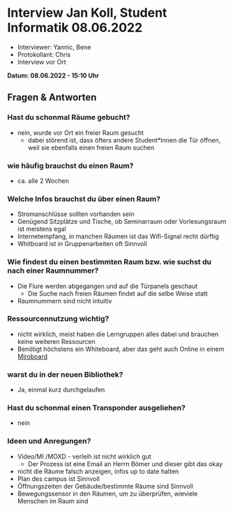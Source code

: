 # Interview Jan Koll, Student Informatik 08.06.2022
- Interviewer: Yannic, Bene
- Protokollant: Chris
- Interview vor Ort

**Datum: 08.06.2022 - 15:10 Uhr**

## Fragen & Antworten

### Hast du schonmal Räume gebucht?
- nein, wurde vor Ort ein freier Raum gesucht
   - dabei störend ist, dass öfters andere Student*Innen die Tür öffnen, weil sie ebenfalls einen freien Raum suchen

### wie häufig brauchst du einen Raum?
- ca. alle 2 Wochen

### Welche Infos brauchst du über einen Raum?
- Stromanschlüsse sollten vorhanden sein
- Genügend Sitzplätze und Tische, ob Seminarraum oder Vorlesungsraum ist meistens egal
- Internetempfang, in manchen Räumen ist das Wifi-Signal recht dürftig
- Whitboard ist in Gruppenarbeiten oft Sinnvoll

### Wie findest du einen bestimmten Raum bzw. wie suchst du nach einer Raumnummer?
- Die Flure werden abgegangen und auf die Türpanels geschaut
    - Die Suche nach freien Räumen findet auf die selbe Weise statt
- Raumnummern sind nicht intuitiv

### Ressourcennutzung wichtig?
- nicht wirklich, meist haben die Lerngruppen alles dabei und brauchen keine weiteren Ressourcen
- Benötigt höchstens ein Whiteboard, aber das geht auch Online in einem [Miroboard](https://miro.com/)

### warst du in der neuen Bibliothek?
- Ja, einmal kurz durchgelaufen

### Hast du schonmal einen Transponder ausgeliehen?
- nein

### Ideen und Anregungen?
- Video/MI /MOXD - verleih ist nicht wirklich gut
    - Der Prozess ist eine Email an Herrn Bömer und dieser gibt das okay
- nicht die Räume falsch anzeigen, infos up to date halten
- Plan des campus ist Sinnvoll
- Öffnungszeiten der Gebäude/bestimmte Räume sind Sinnvoll
- Bewegungssensor in den Räumen, um zu überprüfen, wieviele Menschen im Raum sind